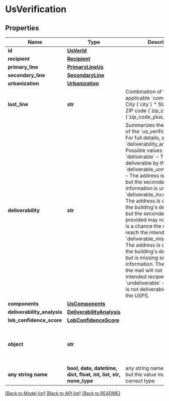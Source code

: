 # UsVerification


## Properties
Name | Type | Description | Notes
------------ | ------------- | ------------- | -------------
**id** | [**UsVerId**](UsVerId.md) |  | [optional] 
**recipient** | [**Recipient**](Recipient.md) |  | [optional] 
**primary_line** | [**PrimaryLineUs**](PrimaryLineUs.md) |  | [optional] 
**secondary_line** | [**SecondaryLine**](SecondaryLine.md) |  | [optional] 
**urbanization** | [**Urbanization**](Urbanization.md) |  | [optional] 
**last_line** | **str** | Combination of the following applicable &#x60;components&#x60;: * City (&#x60;city&#x60;) * State (&#x60;state&#x60;) * ZIP code (&#x60;zip_code&#x60;) * ZIP+4 (&#x60;zip_code_plus_4&#x60;)  | [optional] 
**deliverability** | **str** | Summarizes the deliverability of the &#x60;us_verification&#x60; object. For full details, see the &#x60;deliverability_analysis&#x60; field. Possible values are: * &#x60;deliverable&#x60; – The address is deliverable by the USPS. * &#x60;deliverable_unnecessary_unit&#x60; – The address is deliverable, but the secondary unit information is unnecessary. * &#x60;deliverable_incorrect_unit&#x60; – The address is deliverable to the building&#39;s default address but the secondary unit provided may not exist. There is a chance the mail will not reach the intended recipient. * &#x60;deliverable_missing_unit&#x60; – The address is deliverable to the building&#39;s default address but is missing secondary unit information. There is a chance the mail will not reach the intended recipient. * &#x60;undeliverable&#x60; – The address is not deliverable according to the USPS.  | [optional] 
**components** | [**UsComponents**](UsComponents.md) |  | [optional] 
**deliverability_analysis** | [**DeliverabilityAnalysis**](DeliverabilityAnalysis.md) |  | [optional] 
**lob_confidence_score** | [**LobConfidenceScore**](LobConfidenceScore.md) |  | [optional] 
**object** | **str** |  | [optional]  if omitted the server will use the default value of "us_verification"
**any string name** | **bool, date, datetime, dict, float, int, list, str, none_type** | any string name can be used but the value must be the correct type | [optional]

[[Back to Model list]](../README.md#documentation-for-models) [[Back to API list]](../README.md#documentation-for-api-endpoints) [[Back to README]](../README.md)


